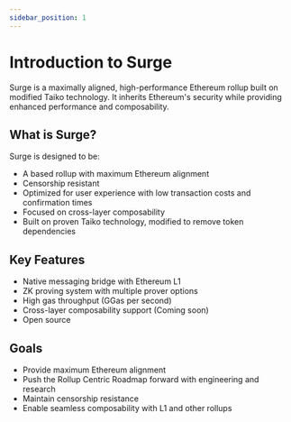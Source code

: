 ```yaml
---
sidebar_position: 1
---
```


# Introduction to Surge

Surge is a maximally aligned, high-performance Ethereum rollup built on modified Taiko technology. It inherits Ethereum's security while providing enhanced performance and composability.

## What is Surge?

Surge is designed to be:

- A based rollup with maximum Ethereum alignment
- Censorship resistant
- Optimized for user experience with low transaction costs and confirmation times
- Focused on cross-layer composability
- Built on proven Taiko technology, modified to remove token dependencies

## Key Features

- Native messaging bridge with Ethereum L1
- ZK proving system with multiple prover options
- High gas throughput (GGas per second)
- Cross-layer composability support (Coming soon)
- Open source

## Goals

- Provide maximum Ethereum alignment
- Push the Rollup Centric Roadmap forward with engineering and research
- Maintain censorship resistance
- Enable seamless composability with L1 and other rollups
